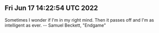## Fri Jun 17 14:22:54 UTC 2022

Sometimes I wonder if I'm in my right mind.  Then it passes off and I'm
as intelligent as ever.
		-- Samuel Beckett, "Endgame"
